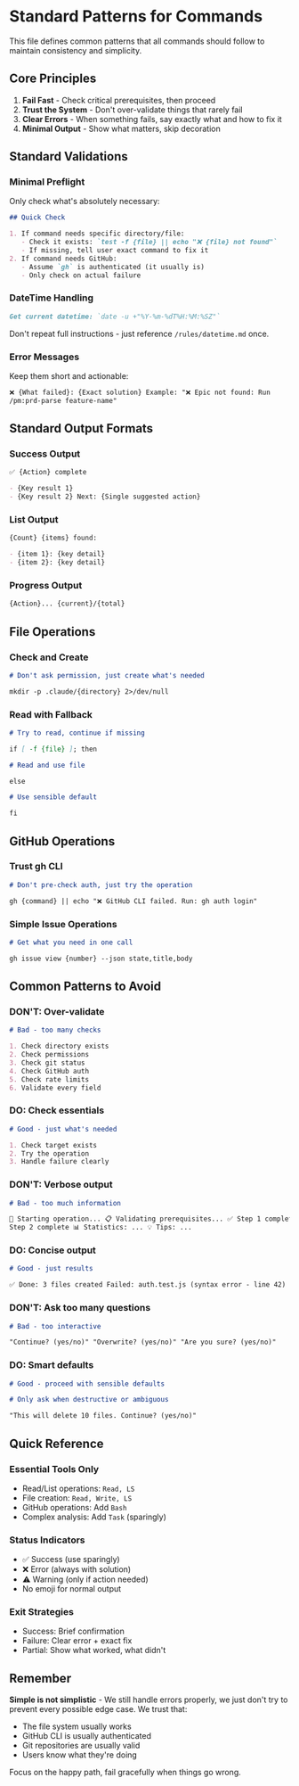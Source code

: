 # Standard Patterns for Commands

This file defines common patterns that all commands should follow to maintain
consistency and simplicity.

## Core Principles

1. **Fail Fast** - Check critical prerequisites, then proceed
2. **Trust the System** - Don't over-validate things that rarely fail
3. **Clear Errors** - When something fails, say exactly what and how to fix it
4. **Minimal Output** - Show what matters, skip decoration

## Standard Validations

### Minimal Preflight

Only check what's absolutely necessary:

```markdown
## Quick Check

1. If command needs specific directory/file:
   - Check it exists: `test -f {file} || echo "❌ {file} not found"`
   - If missing, tell user exact command to fix it
2. If command needs GitHub:
   - Assume `gh` is authenticated (it usually is)
   - Only check on actual failure
```

### DateTime Handling

```markdown
Get current datetime: `date -u +"%Y-%m-%dT%H:%M:%SZ"`
```

Don't repeat full instructions - just reference `/rules/datetime.md` once.

### Error Messages

Keep them short and actionable:

```markdown
❌ {What failed}: {Exact solution} Example: "❌ Epic not found: Run
/pm:prd-parse feature-name"
```

## Standard Output Formats

### Success Output

```markdown
✅ {Action} complete

- {Key result 1}
- {Key result 2} Next: {Single suggested action}
```

### List Output

```markdown
{Count} {items} found:

- {item 1}: {key detail}
- {item 2}: {key detail}
```

### Progress Output

```markdown
{Action}... {current}/{total}
```

## File Operations

### Check and Create

```markdown
# Don't ask permission, just create what's needed

mkdir -p .claude/{directory} 2>/dev/null
```

### Read with Fallback

```markdown
# Try to read, continue if missing

if [ -f {file} ]; then

# Read and use file

else

# Use sensible default

fi
```

## GitHub Operations

### Trust gh CLI

```markdown
# Don't pre-check auth, just try the operation

gh {command} || echo "❌ GitHub CLI failed. Run: gh auth login"
```

### Simple Issue Operations

```markdown
# Get what you need in one call

gh issue view {number} --json state,title,body
```

## Common Patterns to Avoid

### DON'T: Over-validate

```markdown
# Bad - too many checks

1. Check directory exists
2. Check permissions
3. Check git status
4. Check GitHub auth
5. Check rate limits
6. Validate every field
```

### DO: Check essentials

```markdown
# Good - just what's needed

1. Check target exists
2. Try the operation
3. Handle failure clearly
```

### DON'T: Verbose output

```markdown
# Bad - too much information

🎯 Starting operation... 📋 Validating prerequisites... ✅ Step 1 complete ✅
Step 2 complete 📊 Statistics: ... 💡 Tips: ...
```

### DO: Concise output

```markdown
# Good - just results

✅ Done: 3 files created Failed: auth.test.js (syntax error - line 42)
```

### DON'T: Ask too many questions

```markdown
# Bad - too interactive

"Continue? (yes/no)" "Overwrite? (yes/no)" "Are you sure? (yes/no)"
```

### DO: Smart defaults

```markdown
# Good - proceed with sensible defaults

# Only ask when destructive or ambiguous

"This will delete 10 files. Continue? (yes/no)"
```

## Quick Reference

### Essential Tools Only

- Read/List operations: `Read, LS`
- File creation: `Read, Write, LS`
- GitHub operations: Add `Bash`
- Complex analysis: Add `Task` (sparingly)

### Status Indicators

- ✅ Success (use sparingly)
- ❌ Error (always with solution)
- ⚠️ Warning (only if action needed)
- No emoji for normal output

### Exit Strategies

- Success: Brief confirmation
- Failure: Clear error + exact fix
- Partial: Show what worked, what didn't

## Remember

**Simple is not simplistic** - We still handle errors properly, we just don't
try to prevent every possible edge case. We trust that:

- The file system usually works
- GitHub CLI is usually authenticated
- Git repositories are usually valid
- Users know what they're doing

Focus on the happy path, fail gracefully when things go wrong.

